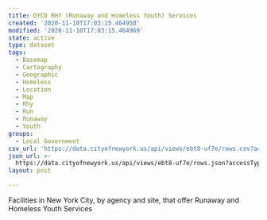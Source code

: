 ```yaml
---
title: DYCD RHY (Runaway and Homeless Youth) Services
created: '2020-11-10T17:03:15.464958'
modified: '2020-11-10T17:03:15.464969'
state: active
type: dataset
tags:
  - Basemap
  - Cartography
  - Geographic
  - Homeless
  - Location
  - Map
  - Rhy
  - Run
  - Runaway
  - Youth
groups:
  - Local Government
csv_url: 'https://data.cityofnewyork.us/api/views/ebt8-uf7e/rows.csv?accessType=DOWNLOAD'
json_url: >-
  https://data.cityofnewyork.us/api/views/ebt8-uf7e/rows.json?accessType=DOWNLOAD
layout: post

---
```

Facilities in New York City, by agency and site, that offer
Runaway and Homeless Youth Services
